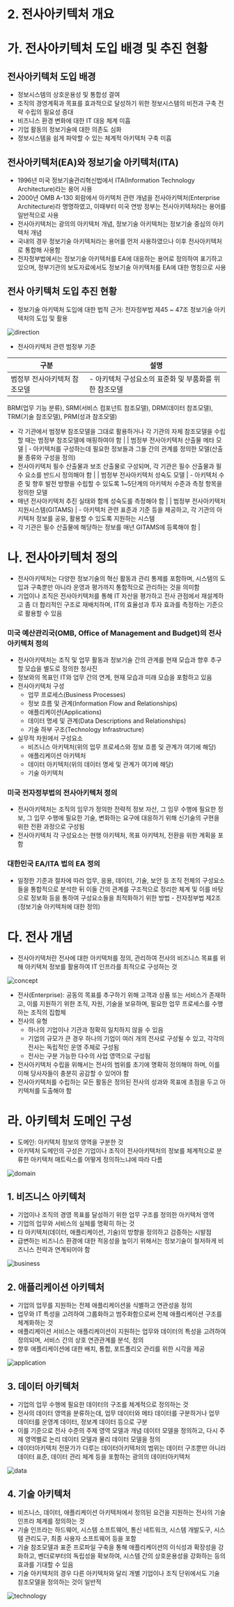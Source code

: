 # 2. 전사아키텍처 개요

# 가. 전사아키텍처 도입 배경 및 추진 현황

## 전사아키텍처 도입 배경

- 정보시스템의 상호운용성 및 통합성 결여
- 조직의 경영계획과 목표를 효과적으로 달성하기 위한 정보시스템의 비전과 구축 전략 수립의 필요성 증대
- 비즈니스 환경 변화에 대한 IT 대응 체계 미흡
- 기업 활동의 정보기술에 대한 의존도 심화
- 정보시스템을 쉽게 파악할 수 있는 체계적 아키텍처 구축 미흡

## 전사아키텍처(EA)와 정보기술 아키텍처(ITA)

- 1996년 미국 정보기술관리혁신법에서 ITA(Information Technology Architecture)라는 용어 사용
- 2000년 OMB A-130 회람에서 아키텍처 관련 개념을 전사아키텍처(Enterprise Architecture)라 명명하였고, 이때부터 미국 연방 정부는 전사아키텍처라는 용어를 일반적으로 사용
- 전사아키텍처는 광의의 아키텍처 개념, 정보기술 아키텍처는 정보기술 중심의 아키텍처 개념
- 국내의 경우 정보기술 아키텍처라는 용어를 먼저 사용하였으나 이후 전사아키텍처로 통합해 사용함
- 전자정부법에서는 정보기술 아키텍처를 EA에 대응하는 용어로 정의하여 표기하고 있으며, 정부기관의 보도자료에서도 정보기술 아키텍처를 EA에 대한 명칭으로 사용

## 전사 아키텍처 도입 추진 현황

- 정보기술 아키텍처 도입에 대한 법적 근거: 전자정부법 제45 ~ 47조 정보기술 아키텍처의 도입 및 활용

![direction](direction.png)

- 전사아키텍처 관련 범정부 기준

| 구분 | 설명 |
| --- | --- |
| 범정부 전사아키텍처 참조모델 | - 아키텍처 구성요소의 표준화 및 부품화를 위한 참조모델
  BRM(업무 기능 분류), SRM(서비스 컴포넌트 참조모델), DRM(데이터 참조모델),
  TRM(기술 참조모델), PRM(성과 참조모델)
- 각 기관에서 범정부 참조모델을 그대로 활용하거나 각 기관의 자체 참조모델을 수립할 때는 범정부 참조모델에 매핑하여야 함 |
| 범정부 전사아키텍처 산출물 메타 모델 | - 아키텍처를 구성하는데 필요한 정보들과 그들 간의 관계를 정의한 모델(산출물 종류와 구성을 정의)
- 전사아키텍처 필수 산출물과 보조 산출물로 구성되며, 각 기관은 필수 산출물과 필수 요소를 반드시 정의해야 함 |
| 범정부 전사아키텍처 성숙도 모델 | - 아키텍처 수준 및 향후 발전 방향을 수립할 수 있도록 1~5단계의 아키텍처 수준과 측정 항목을 정의한 모델
- 매년 전사아키텍처 추진 실태와 함께 성숙도를 측정해야 함 |
| 범정부 전사아키텍처 지원시스템(GITAMS) | - 아키텍처 관련 표준과 기준 등을 제공하고, 각 기관의 아키텍처 정보를 공유, 활용할 수 있도록 지원하는 시스템
- 각 기관은 필수 산출물에 해당하는 정보를 매년 GITAMS에 등록해야 함 |

# 나. 전사아키텍처 정의

- 전사아키텍처는 다양한 정보기술의 혁신 활동과 관리 통제를 포함하며, 시스템의 도입과 구축뿐만 아니라 운영과 평가까지 통합적으로 관리하는 것을 의미함
- 기업이나 조직은 전사아키텍처를 통해 IT 자산을 평가하고 전사 관점에서 재설계하고 좀 더 합리적인 구조로 재배치하며, IT의 효율성과 투자 효과를 측정하는 기준으로 활용할 수 있음

### 미국 예산관리국(OMB, Office of Management and Budget)의 전사아키텍처 정의

- 전사아키텍처는 조직 및 업무 활동과 정보기술 간의 관계를 현재 모습과 향후 추구할 모습을 별도로 정의한 청사진
- 정보와의 목표인 IT와 업무 간의 연계, 현재 모습과 미래 모습을 포함하고 있음
- 전사아키텍처 구성
    - 업무 프로세스(Business Processes)
    - 정보 흐름 및 관계(Information Flow and Relationships)
    - 애플리케이션(Applications)
    - 데이터 명세 및 관계(Data Descriptions and Relationships)
    - 기술 하부 구조(Technology Infrastructure)
- 실무적 차원에서 구성요소
    - 비즈니스 아키텍처(위의 업무 프로세스와 정보 흐름 및 관계가 여기에 해당)
    - 애플리케이션 아키텍처
    - 데이터 아키텍처(위의 데이터 명세 및 관계가 여기에 해당)
    - 기술 아키텍처

### 미국 전자정부법의 전사아키텍처 정의

- 전사아키텍처는 조직의 임무가 정의한 전략적 정보 자산, 그 임무 수행에 필요한 정보, 그 임무 수행에 필요한 기술, 변화하는 요구에 대응하기 위해 신기술의 구현을 위한 전환 과정으로 구성됨
- 전사아키텍처 각 구성요소는 현행 아키텍처, 목표 아키텍처, 전환을 위한 계획을 포함

### 대한민국 EA/ITA 법의 EA 정의

- 일정한 기준과 절차에 따라 업무, 응용, 데이터, 기술, 보안 등 조직 전체의 구성요소들을 통합적으로 분석한 뒤 이들 간의 관계를 구조적으로 정리한 체계 및 이를 바탕으로 정보화 등을 통하여 구성요소들을 최적화하기 위한 방법 - 전자정부법 제2조(정보기술 아키텍처에 대한 정의)

# 다. 전사 개념

- 전사아키텍처란 전사에 대한 아키텍처를 정의, 관리하여 전사의 비즈니스 목표를 위해 아키텍처 정보를 활용하여 IT 인프라를 최적으로 구성하는 것

![concept](concept.png)

- 전사(Enterprise): 공동의 목표를 추구하기 위해 고객과 상품 또는 서비스가 존재하고, 이를 지원하기 위한 조직, 자원, 기술을 보유하며, 필요한 업무 프로세스를 수행하는 조직의 집합체
- 전사의 유형
    - 하나의 기업이나 기관과 정확히 일치하지 않을 수 있음
    - 기업의 규모가 큰 경우 하나의 기업이 여러 개의 전사로 구성될 수 있고, 각각의 전사는 독립적인 운영 주체로 구성됨
    - 전사는 구분 가능한 다수의 사업 영역으로 구성됨
- 전사아키텍처 수립을 위해서는 전사의 범위를 초기에 명확히 정의해야 하며, 이를 이해 당사자들이 충분히 공감할 수 있어야 함
- 전사아키텍처를 수립하는 모든 활동은 정의된 전사의 성과와 목표에 초점을 두고 아키텍처를 도출해야 함

# 라. 아키텍처 도메인 구성

- 도메인: 아키텍처 정보의 영역을 구분한 것
- 아키텍처 도메인의 구성은 기업이나 조직이 전사아키텍처의 정보를 체계적으로 분류한 아키텍처 매트릭스를 어떻게 정의하느냐에 따라 다름

![domain](domain.png)

## 1. 비즈니스 아키텍처

- 기업이나 조직의 경영 목표를 달성하기 위한 업무 구조를 정의한 아키텍처 영역
- 기업의 업무와 서비스의 실체를 명확히 하는 것
- 타 아키텍처(데이터, 애플리케이션, 기술)의 방향을 정의하고 검증하는 시발점
- 급변하는 비즈니스 환경에 대한 적응성을 높이기 위해서는 정보기술이 철저하게 비즈니스 전략과 연계되어야 함

![business](business.png)

## 2. 애플리케이션 아키텍처

- 기업의 업무를 지원하는 전체 애플리케이션을 식별하고 연관성을 정의
- 업무와 IT 특성을 고려하여 그룹화하고 범주화함으로써 전체 애플리케이션 구조를 체계화하는 것
- 애플리케이션 서비스는 애플리케이션이 지원하는 업무와 데이터의 특성을 고려하여 정의되며, 서비스 간의 상호 연관관계를 분석, 정의
- 향후 애플리케이션에 대한 배치, 통합, 포트폴리오 관리를 위한 시각을 제공

![application](application.png)

## 3. 데이터 아키텍처

- 기업의 업무 수행에 필요한 데이터의 구조를 체계적으로 정의하는 것
- 전사의 데이터 영역을 분류하는데, 업무 데이터와 메타 데이터를 구분하거나 업무 데이터를 운영계 데이터, 정보계 데이터 등으로 구분
- 이를 기준으로 전사 수준의 주제 영역 모델과 개념 데이터 모델을 정의하고, 다시 주제 영역별로 논리 데이터 모델과 물리 데이터 모델을 정의
- 데이터아키텍처 전문가가 다루는 데이터아키텍처의 범위는 데이터 구조뿐만 아니라 데이터 표준, 데이터 관리 체계 등을 포함하는 광의의 데이터아키텍처

![data](data.png)

## 4. 기술 아키텍처

- 비즈니스, 데이터, 애플리케이션 아키텍처에서 정의된 요건을 지원하는 전사의 기술 인프라 체계를 정의하는 것
- 기술 인프라는 하드웨어, 시스템 소프트웨어, 통신 네트워크, 시스템 개발도구, 시스템 관리도구, 최종 사용자 소프트웨어 등을 포함
- 기술 참조모델과 표준 프로파일 구축을 통해 애플리케이션의 이식성과 확장성을 강화하고, 벤더로부터의 독립성을 확보하여, 시스템 간의 상호운용성을 강화하는 등의 효과를 기대할 수 있음
- 기술 아키텍처의 경우 다른 아키텍처와 달리 개별 기업이나 조직 단위에서도 기술 참조모델을 정의하는 것이 일반적

![technology](technology.png)
